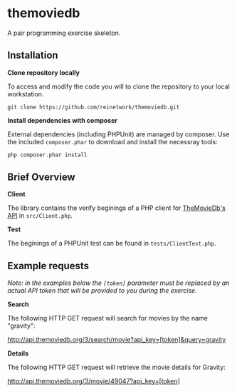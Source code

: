# themoviedb

A pair programming exercise skeleton.

## Installation

**Clone repository locally**

To access and modify the code you will to clone the repository to your local workstation.

```shell
git clone https://github.com/reinetwork/themoviedb.git
```

**Install dependencies with composer**

External dependencies (including PHPUnit) are managed by composer. Use the included `composer.phar` to download and install the necessray tools:

```bash
php composer.phar install
```

## Brief Overview

**Client**

The library contains the verify beginings of a PHP client for [TheMovieDb's API](https://www.themoviedb.org/documentation/api) in `src/Client.php`.

**Test**

The beginings of a PHPUnit test can be found in `tests/ClientTest.php`.

## Example requests

*Note: in the examples below the `[token]` parameter must be replaced by an actual API token that will be provided to you during the exercise.*

**Search**

The following HTTP GET request will search for movies by the name "gravity":

http://api.themoviedb.org/3/search/movie?api_key=[token]&query=gravity

**Details**

The following HTTP GET request will retrieve the movie details for Gravity:

http://api.themoviedb.org/3/movie/49047?api_key=[token]


